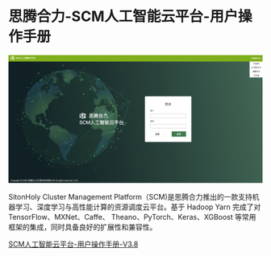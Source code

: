 # 思腾合力-SCM人工智能云平台-用户操作手册

![logo](./docs/img/login-01.png)


SitonHoly Cluster Management Platform（SCM)是思腾合力推出的一款支持机器学习、深度学习与高性能计算的资源调度云平台。基于 Hadoop Yarn 完成了对 TensorFlow、MXNet、Caffe、 Theano、PyTorch、Keras、XGBoost 等常用框架的集成，同时具备良好的扩展性和兼容性。


[SCM人工智能云平台-用户操作手册-V3.8](./docs/docs/v3.8/index.md)

